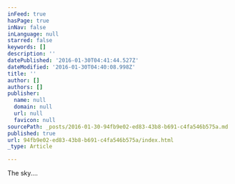 ```yaml
---
inFeed: true
hasPage: true
inNav: false
inLanguage: null
starred: false
keywords: []
description: ''
datePublished: '2016-01-30T04:41:44.527Z'
dateModified: '2016-01-30T04:40:08.998Z'
title: ''
author: []
authors: []
publisher:
  name: null
  domain: null
  url: null
  favicon: null
sourcePath: _posts/2016-01-30-94fb9e02-ed83-43b8-b691-c4fa546b575a.md
published: true
url: 94fb9e02-ed83-43b8-b691-c4fa546b575a/index.html
_type: Article

---
```

The sky....